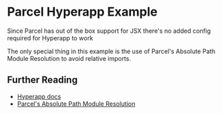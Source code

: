 # Parcel Hyperapp Example

Since Parcel has out of the box support for JSX there's no added config required for Hyperapp to work

The only special thing in this example is the use of Parcel's Absolute Path Module Resolution to avoid relative imports.

## Further Reading

- [Hyperapp docs](https://github.com/jorgebucaran/hyperapp#hyperapp)
- [Parcel's Absolute Path Module Resolution](https://parceljs.org/module_resolution.html)
